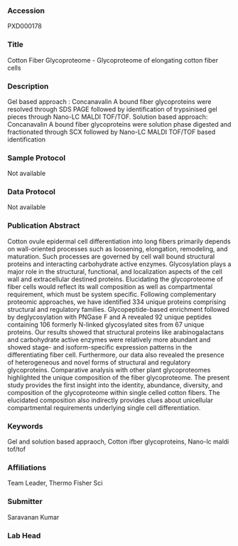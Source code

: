 ### Accession
PXD000178

### Title
Cotton Fiber Glycoproteome -  Glycoproteome of elongating cotton fiber cells

### Description
Gel based approach : Concanavalin A bound fiber glycoproteins were resolved through SDS PAGE followed by identification of trypsinised gel pieces through Nano-LC MALDI TOF/TOF.  Solution based approach: Concanavalin A bound fiber glycoproteins were solution phase digested and fractionated through SCX followed by Nano-LC MALDI TOF/TOF based identification

### Sample Protocol
Not available

### Data Protocol
Not available

### Publication Abstract
Cotton ovule epidermal cell differentiation into long fibers primarily depends on wall-oriented processes such as loosening, elongation, remodeling, and maturation. Such processes are governed by cell wall bound structural proteins and interacting carbohydrate active enzymes. Glycosylation plays a major role in the structural, functional, and localization aspects of the cell wall and extracellular destined proteins. Elucidating the glycoproteome of fiber cells would reflect its wall composition as well as compartmental requirement, which must be system specific. Following complementary proteomic approaches, we have identified 334 unique proteins comprising structural and regulatory families. Glycopeptide-based enrichment followed by deglycosylation with PNGase F and A revealed 92 unique peptides containing 106 formerly N-linked glycosylated sites from 67 unique proteins. Our results showed that structural proteins like arabinogalactans and carbohydrate active enzymes were relatively more abundant and showed stage- and isoform-specific expression patterns in the differentiating fiber cell. Furthermore, our data also revealed the presence of heterogeneous and novel forms of structural and regulatory glycoproteins. Comparative analysis with other plant glycoproteomes highlighted the unique composition of the fiber glycoproteome. The present study provides the first insight into the identity, abundance, diversity, and composition of the glycoproteome within single celled cotton fibers. The elucidated composition also indirectly provides clues about unicellular compartmental requirements underlying single cell differentiation.

### Keywords
Gel and solution based appraoch, Cotton ifber glycoproteins, Nano-lc maldi tof/tof

### Affiliations
Team Leader, Thermo Fisher Sci 

### Submitter
Saravanan Kumar

### Lab Head


